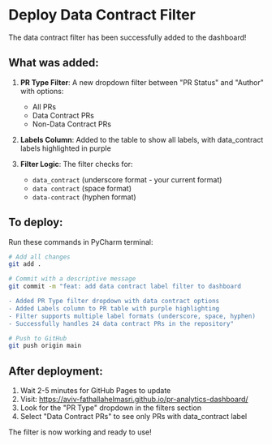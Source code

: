# Deploy Data Contract Filter

The data contract filter has been successfully added to the dashboard!

## What was added:

1. **PR Type Filter**: A new dropdown filter between "PR Status" and "Author" with options:
   - All PRs
   - Data Contract PRs
   - Non-Data Contract PRs

2. **Labels Column**: Added to the table to show all labels, with data_contract labels highlighted in purple

3. **Filter Logic**: The filter checks for:
   - `data_contract` (underscore format - your current format)
   - `data contract` (space format)
   - `data-contract` (hyphen format)

## To deploy:

Run these commands in PyCharm terminal:

```bash
# Add all changes
git add .

# Commit with a descriptive message
git commit -m "feat: add data contract label filter to dashboard

- Added PR Type filter dropdown with data contract options
- Added Labels column to PR table with purple highlighting
- Filter supports multiple label formats (underscore, space, hyphen)
- Successfully handles 24 data contract PRs in the repository"

# Push to GitHub
git push origin main
```

## After deployment:

1. Wait 2-5 minutes for GitHub Pages to update
2. Visit: https://aviv-fathallahelmasri.github.io/pr-analytics-dashboard/
3. Look for the "PR Type" dropdown in the filters section
4. Select "Data Contract PRs" to see only PRs with data_contract label

The filter is now working and ready to use!
